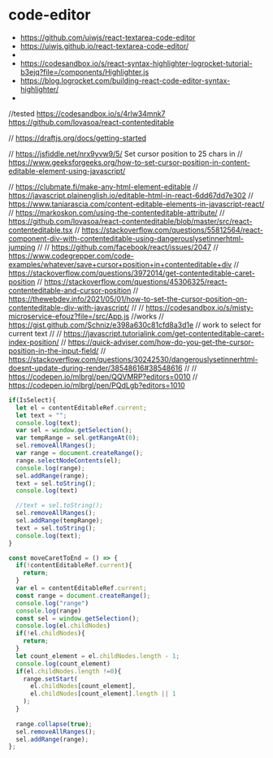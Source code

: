 
# code-editor
- https://github.com/uiwjs/react-textarea-code-editor
- https://uiwjs.github.io/react-textarea-code-editor/
- 
- https://codesandbox.io/s/react-syntax-highlighter-logrocket-tutorial-b3ejq?file=/components/Highlighter.js
- https://blog.logrocket.com/building-react-code-editor-syntax-highlighter/
- 





//tested
https://codesandbox.io/s/4rlw34mnk7
https://github.com/lovasoa/react-contenteditable





// https://draftjs.org/docs/getting-started

// https://jsfiddle.net/nrx9yvw9/5/   Set cursor position to 25 chars in
// https://www.geeksforgeeks.org/how-to-set-cursor-position-in-content-editable-element-using-javascript/

// https://clubmate.fi/make-any-html-element-editable
// https://javascript.plainenglish.io/editable-html-in-react-6dd67dd7e302
// https://www.taniarascia.com/content-editable-elements-in-javascript-react/
// https://markoskon.com/using-the-contenteditable-attribute/
// https://github.com/lovasoa/react-contenteditable/blob/master/src/react-contenteditable.tsx
// https://stackoverflow.com/questions/55812564/react-component-div-with-contenteditable-using-dangerouslysetinnerhtml-jumping
// 
// https://github.com/facebook/react/issues/2047
// https://www.codegrepper.com/code-examples/whatever/save+cursor+position+in+contenteditable+div
// https://stackoverflow.com/questions/3972014/get-contenteditable-caret-position
// https://stackoverflow.com/questions/45306325/react-contenteditable-and-cursor-position
// https://thewebdev.info/2021/05/01/how-to-set-the-cursor-position-on-contenteditable-div-with-javascript/
// 
// https://codesandbox.io/s/misty-microservice-efouz?file=/src/App.js //works
// https://gist.github.com/Schniz/e398a630c81cfd8a3d1e // work to select for current text
// 
// https://javascript.tutorialink.com/get-contenteditable-caret-index-position/
// https://quick-adviser.com/how-do-you-get-the-cursor-position-in-the-input-field/
// https://stackoverflow.com/questions/30242530/dangerouslysetinnerhtml-doesnt-update-during-render/38548616#38548616
// 
// https://codepen.io/mlbrgl/pen/QQVMRP?editors=0010
// https://codepen.io/mlbrgl/pen/PQdLgb?editors=1010



```js
if(IsSelect){
  let el = contentEditableRef.current;
  let text = "";
  console.log(text);
  var sel = window.getSelection();
  var tempRange = sel.getRangeAt(0);
  sel.removeAllRanges();
  var range = document.createRange();
  range.selectNodeContents(el);
  console.log(range);
  sel.addRange(range);
  text = sel.toString();
  console.log(text)

  //text = sel.toString();
  sel.removeAllRanges();
  sel.addRange(tempRange);
  text = sel.toString();
  console.log(text);
}

```

```js
const moveCaretToEnd = () => {
  if(!contentEditableRef.current){
    return;
  }
  var el = contentEditableRef.current;
  const range = document.createRange();
  console.log("range")
  console.log(range)
  const sel = window.getSelection();
  console.log(el.childNodes)
  if(!el.childNodes){
    return;
  }
  let count_element = el.childNodes.length - 1;
  console.log(count_element)
  if(el.childNodes.length !=0){
    range.setStart(
      el.childNodes[count_element],
      el.childNodes[count_element].length || 1
    );
  }
  
  range.collapse(true);
  sel.removeAllRanges();
  sel.addRange(range);
};
```